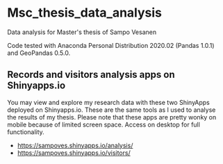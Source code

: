 # Msc_thesis_data_analysis
Data analysis for Master's thesis of Sampo Vesanen

Code tested with Anaconda Personal Distribution 2020.02 (Pandas 1.0.1) and GeoPandas 0.5.0.

## Records and visitors analysis apps on Shinyapps.io
You may view and explore my research data with these two ShinyApps deployed on Shinyapps.io. These are the same tools as I used to analyse the results of my thesis. Please note that these apps are pretty wonky on mobile because of limited screen space. Access on desktop for full functionality.

* https://sampoves.shinyapps.io/analysis/
* https://sampoves.shinyapps.io/visitors/

